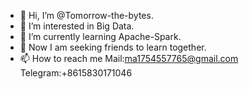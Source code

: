 - 👋 Hi, I’m @Tomorrow-the-bytes.
- 👀 I’m interested in Big Data.
- 🌱 I’m currently learning Apache-Spark.
- 💞️ Now I am seeking friends to learn together.
- 📫 How to reach me 
Mail:ma1754557765@gmail.com
Telegram:+8615830171046


<!---
Tomorrow-the-bytes/Tomorrow-the-bytes is a ✨ special ✨ repository because its `README.md` (this file) appears on your GitHub profile.
You can click the Preview link to take a look at your changes.
--->
